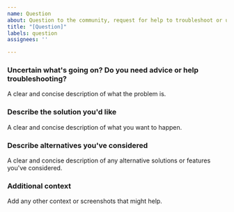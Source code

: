 ```yaml
---
name: Question
about: Question to the community, request for help to troubleshoot or undersand
title: "[Question]"
labels: question
assignees: ''

---
```


### Uncertain what's going on? Do you need advice or help troubleshooting?
A clear and concise description of what the problem is. 

### Describe the solution you'd like
A clear and concise description of what you want to happen.

### Describe alternatives you've considered
A clear and concise description of any alternative solutions or features you've considered.

### Additional context
Add any other context or screenshots that might help.
